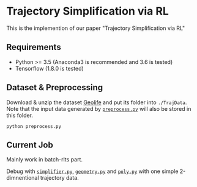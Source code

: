 # Trajectory Simplification via RL
This is the implemention of our paper "Trajectory Simplification via RL"

## Requirements

* Python >= 3.5 (Anaconda3 is recommended and 3.6 is tested)
* Tensorflow (1.8.0 is tested)

## Dataset & Preprocessing

Download & unzip the dataset [Geolife](http://research.microsoft.com/en-us/downloads/b16d359d-d164-469e-9fd4-daa38f2b2e13/) and put its folder into `./TrajData`. Note that the input data generated by [`preprocess.py`](preprocess.py) will also be stored in this folder.

```
python preprocess.py
```
## Current Job

Mainly work in batch-rlts part.

Debug with [`simplifier.py`](simplifier.py), [`geometry.py`](geometry.py) and [`poly.py`](poly.py)  with one simple 2-dimnentional trajectory data.
